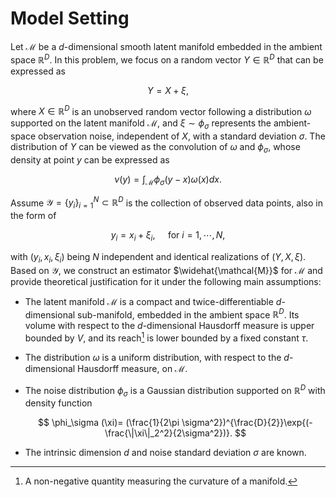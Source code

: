 # Model Setting

Let $\mathcal{M}$ be a $d$-dimensional smooth latent manifold embedded in the ambient space $\mathbb{R}^D$. In this problem, we focus on a random vector $Y \in \mathbb{R}^D$ that can be expressed as

$$
    Y = X + \xi,
$$

where $X \in \mathbb{R}^D$ is an unobserved random vector following a distribution $\omega$ supported on the latent manifold $\mathcal{M}$, and $\xi \sim \phi_\sigma$ represents the ambient-space observation noise, independent of $X$, with a standard deviation $\sigma$. The distribution of $Y$ can be viewed as the convolution of $\omega$ and $\phi_\sigma$, whose density at point $y$ can be expressed as

$$
    \nu(y) = \int_\mathcal{M} \phi_\sigma(y-x)\omega(x)d x.
$$

Assume $\mathcal{Y} = \{y_i\}_{i=1}^N \subset \mathbb{R}^D$ is the collection of observed data points, also in the form of

$$
    y_i = x_i + \xi_i, \quad \text{ for } i = 1,\cdots,N, 
$$

with $(y_i, x_i,\xi_i)$ being $N$ independent and identical realizations of $(Y,X,\xi)$. Based on $\mathcal{Y}$, we construct an estimator $\widehat{\mathcal{M}}$ for $\mathcal{M}$ and provide theoretical justification for it under the following main assumptions:

- The latent manifold $\mathcal{M}$ is a compact and twice-differentiable $d$-dimensional sub-manifold, embedded in the ambient space $\mathbb{R}^D$. Its volume with respect to the $d$-dimensional Hausdorff measure is upper bounded by $V$, and its reach[^1] is lower bounded by a fixed constant $\tau$.
    
- The distribution $\omega$ is a uniform distribution, with respect to the $d$-dimensional Hausdorff measure, on $\mathcal{M}$.

- The noise distribution $\phi_\sigma$ is a Gaussian distribution supported on $\mathbb{R}^D$ with density function 

    $$
      \phi_\sigma (\xi)= (\frac{1}{2\pi \sigma^2})^{\frac{D}{2}}\exp{(-\frac{\|\xi\|_2^2}{2\sigma^2})}.
    $$

- The intrinsic dimension $d$ and noise standard deviation $\sigma$ are known.

[^1]: A non-negative quantity measuring the curvature of a manifold.